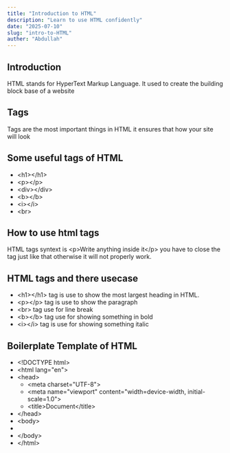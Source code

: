 ```yaml
---
title: "Introduction to HTML"
description: "Learn to use HTML confidently"
date: "2025-07-10"
slug: "intro-to-HTML"
auther: "Abdullah"
---
```


## Introduction

HTML stands for HyperText Markup Language. It used to create the building block base of a website

## Tags

Tags are the most important things in HTML it ensures that how your site will look

## Some useful tags of HTML

- &lt;h1&gt;&lt;/h1&gt;
- &lt;p&gt;&lt;/p&gt;
- &lt;div&gt;&lt;/div&gt;
- &lt;b&gt;&lt;/b&gt;
- &lt;i&gt;&lt;/i&gt;
- &lt;br&gt;

## How to use html tags

HTML tags syntext is &lt;p&gt;Write anything inside it&lt;/p&gt; you have to close the tag just like that otherwise it will not properly work.

## HTML tags and there usecase

- &lt;h1&gt;&lt;/h1&gt; tag is use to show the most largest heading in HTML.
- &lt;p&gt;&lt;/p&gt; tag is use to show the paragraph
- &lt;br&gt; tag use for line break
- &lt;b&gt;&lt;/b&gt; tag use for showing something in bold
- &lt;i&gt;&lt;/i&gt; tag is use for showing something italic

## Boilerplate Template of HTML

- &lt;!DOCTYPE html&gt;
- &lt;html lang="en"&gt;
- &lt;head&gt;
    - &lt;meta charset="UTF-8"&gt;
    - &lt;meta name="viewport" content="width=device-width, initial-scale=1.0"&gt;
    - &lt;title&gt;Document&lt;/title&gt;
- &lt;/head&gt;
- &lt;body&gt;
-     
- &lt;/body&gt;
- &lt;/html&gt;